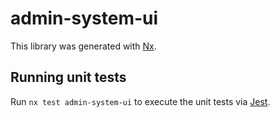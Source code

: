 # admin-system-ui

This library was generated with [Nx](https://nx.dev).

## Running unit tests

Run `nx test admin-system-ui` to execute the unit tests via [Jest](https://jestjs.io).
